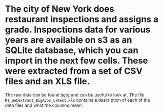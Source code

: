 # The city of New York does restaurant inspections and assigns a grade. Inspections data for various years are available on s3 as an SQLite database, which you can import in the next few cells. These were extracted from a set of CSV files and an XLS file.

The raw data can be found [here](https://s3.amazonaws.com/dataincubator-course/coursedata/nyc_inspection_data.zip) and can be useful to look at. The file `RI_Webextract_BigApps_Latest.xls` contains a description of each of the data files and what the columns mean.
